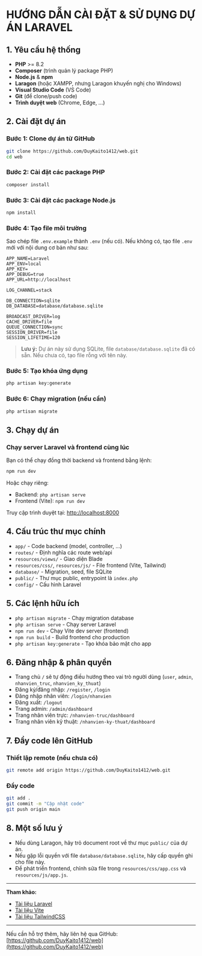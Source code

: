 # HƯỚNG DẪN CÀI ĐẶT & SỬ DỤNG DỰ ÁN LARAVEL

## 1. Yêu cầu hệ thống

- **PHP** >= 8.2
- **Composer** (trình quản lý package PHP)
- **Node.js** & **npm**
- **Laragon** (hoặc XAMPP, nhưng Laragon khuyến nghị cho Windows)
- **Visual Studio Code** (VS Code)
- **Git** (để clone/push code)
- **Trình duyệt web** (Chrome, Edge, ...)

## 2. Cài đặt dự án

### Bước 1: Clone dự án từ GitHub

```bash
git clone https://github.com/DuyKaito1412/web.git
cd web
```

### Bước 2: Cài đặt các package PHP

```bash
composer install
```

### Bước 3: Cài đặt các package Node.js

```bash
npm install
```

### Bước 4: Tạo file môi trường

Sao chép file `.env.example` thành `.env` (nếu có). Nếu không có, tạo file `.env` mới với nội dung cơ bản như sau:

```env
APP_NAME=Laravel
APP_ENV=local
APP_KEY=
APP_DEBUG=true
APP_URL=http://localhost

LOG_CHANNEL=stack

DB_CONNECTION=sqlite
DB_DATABASE=database/database.sqlite

BROADCAST_DRIVER=log
CACHE_DRIVER=file
QUEUE_CONNECTION=sync
SESSION_DRIVER=file
SESSION_LIFETIME=120
```

> **Lưu ý:** Dự án này sử dụng SQLite, file `database/database.sqlite` đã có sẵn. Nếu chưa có, tạo file rỗng với tên này.

### Bước 5: Tạo khóa ứng dụng

```bash
php artisan key:generate
```

### Bước 6: Chạy migration (nếu cần)

```bash
php artisan migrate
```

## 3. Chạy dự án

### Chạy server Laravel và frontend cùng lúc

Bạn có thể chạy đồng thời backend và frontend bằng lệnh:

```bash
npm run dev
```

Hoặc chạy riêng:

- Backend: `php artisan serve`
- Frontend (Vite): `npm run dev`

Truy cập trình duyệt tại: [http://localhost:8000](http://localhost:8000)

## 4. Cấu trúc thư mục chính

- `app/` - Code backend (model, controller, ...)
- `routes/` - Định nghĩa các route web/api
- `resources/views/` - Giao diện Blade
- `resources/css/`, `resources/js/` - File frontend (Vite, Tailwind)
- `database/` - Migration, seed, file SQLite
- `public/` - Thư mục public, entrypoint là `index.php`
- `config/` - Cấu hình Laravel

## 5. Các lệnh hữu ích

- `php artisan migrate` - Chạy migration database
- `php artisan serve` - Chạy server Laravel
- `npm run dev` - Chạy Vite dev server (frontend)
- `npm run build` - Build frontend cho production
- `php artisan key:generate` - Tạo khóa bảo mật cho app

## 6. Đăng nhập & phân quyền

- Trang chủ `/` sẽ tự động điều hướng theo vai trò người dùng (`user`, `admin`, `nhanvien_truc`, `nhanvien_ky_thuat`)
- Đăng ký/đăng nhập: `/register`, `/login`
- Đăng nhập nhân viên: `/login/nhanvien`
- Đăng xuất: `/logout`
- Trang admin: `/admin/dashboard`
- Trang nhân viên trực: `/nhanvien-truc/dashboard`
- Trang nhân viên kỹ thuật: `/nhanvien-ky-thuat/dashboard`

## 7. Đẩy code lên GitHub

### Thiết lập remote (nếu chưa có)

```bash
git remote add origin https://github.com/DuyKaito1412/web.git
```

### Đẩy code

```bash
git add .
git commit -m "Cập nhật code"
git push origin main
```

## 8. Một số lưu ý

- Nếu dùng Laragon, hãy trỏ document root về thư mục `public/` của dự án.
- Nếu gặp lỗi quyền với file `database/database.sqlite`, hãy cấp quyền ghi cho file này.
- Để phát triển frontend, chỉnh sửa file trong `resources/css/app.css` và `resources/js/app.js`.

---

**Tham khảo:**  
- [Tài liệu Laravel](https://laravel.com/docs)
- [Tài liệu Vite](https://vitejs.dev/)
- [Tài liệu TailwindCSS](https://tailwindcss.com/)

---

Nếu cần hỗ trợ thêm, hãy liên hệ qua GitHub: [https://github.com/DuyKaito1412/web](https://github.com/DuyKaito1412/web)
